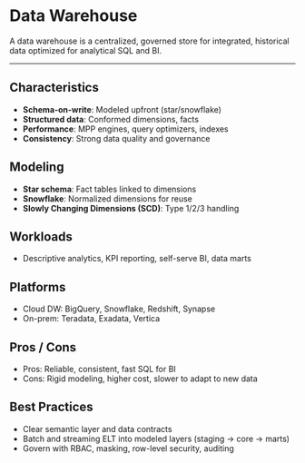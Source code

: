 # Data Warehouse

A data warehouse is a centralized, governed store for integrated, historical data optimized for analytical SQL and BI.

---

## Characteristics
- **Schema-on-write**: Modeled upfront (star/snowflake)
- **Structured data**: Conformed dimensions, facts
- **Performance**: MPP engines, query optimizers, indexes
- **Consistency**: Strong data quality and governance

## Modeling
- **Star schema**: Fact tables linked to dimensions
- **Snowflake**: Normalized dimensions for reuse
- **Slowly Changing Dimensions (SCD)**: Type 1/2/3 handling

## Workloads
- Descriptive analytics, KPI reporting, self-serve BI, data marts

## Platforms
- Cloud DW: BigQuery, Snowflake, Redshift, Synapse
- On-prem: Teradata, Exadata, Vertica

## Pros / Cons
- Pros: Reliable, consistent, fast SQL for BI
- Cons: Rigid modeling, higher cost, slower to adapt to new data

## Best Practices
- Clear semantic layer and data contracts
- Batch and streaming ELT into modeled layers (staging → core → marts)
- Govern with RBAC, masking, row-level security, auditing


